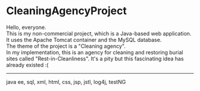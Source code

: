 # CleaningAgencyProject
Hello, everyone. \
This is my non-commercial project, which is a Java-based web application. It uses the Apache Tomcat container and the MySQL database.\
The theme of the project is a "Cleaning agency". \
In my implementation, this is an agency for cleaning and restoring burial sites called "Rest-in-Cleanliness". It's a pity but this fascinating idea has already existed :(
____
java ee, sql, xml, html, css, jsp, jstl, log4j, testNG
